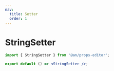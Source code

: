 ```yaml
---
nav:
  title: Setter
  order: 1
---
```


# StringSetter

```jsx
import { StringSetter } from '@an/props-editor';

export default () => <StringSetter />;
```
